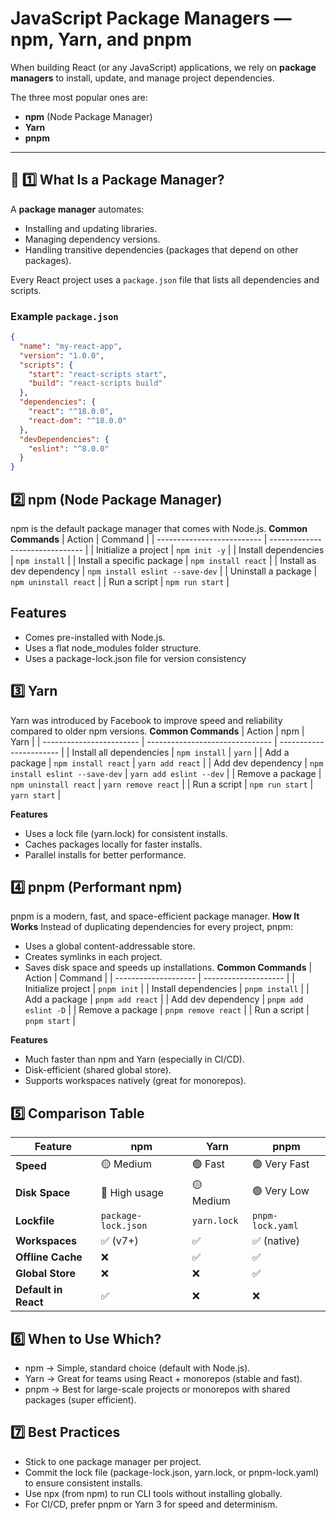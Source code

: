 #  JavaScript Package Managers — npm, Yarn, and pnpm

When building React (or any JavaScript) applications, we rely on **package managers** to install, update, and manage project dependencies.  

The three most popular ones are:
- **npm** (Node Package Manager)
- **Yarn**
- **pnpm**

---

## 🚀 1️⃣ What Is a Package Manager?

A **package manager** automates:
- Installing and updating libraries.
- Managing dependency versions.
- Handling transitive dependencies (packages that depend on other packages).

Every React project uses a `package.json` file that lists all dependencies and scripts.

### Example `package.json`

```json
{
  "name": "my-react-app",
  "version": "1.0.0",
  "scripts": {
    "start": "react-scripts start",
    "build": "react-scripts build"
  },
  "dependencies": {
    "react": "^18.0.0",
    "react-dom": "^18.0.0"
  },
  "devDependencies": {
    "eslint": "^8.0.0"
  }
}
```
## 2️⃣ npm (Node Package Manager)

npm is the default package manager that comes with Node.js.
**Common Commands**
| Action                     | Command                         |
| -------------------------- | ------------------------------- |
| Initialize a project       | `npm init -y`                   |
| Install dependencies       | `npm install`                   |
| Install a specific package | `npm install react`             |
| Install as dev dependency  | `npm install eslint --save-dev` |
| Uninstall a package        | `npm uninstall react`           |
| Run a script               | `npm run start`                 |

## Features
 - Comes pre-installed with Node.js.
 - Uses a flat node_modules folder structure.
 - Uses a package-lock.json file for version consistency

## 3️⃣ Yarn

Yarn was introduced by Facebook to improve speed and reliability compared to older npm versions.
**Common Commands**
| Action                   | npm                             | Yarn                    |
| ------------------------ | ------------------------------- | ----------------------- |
| Install all dependencies | `npm install`                   | `yarn`                  |
| Add a package            | `npm install react`             | `yarn add react`        |
| Add dev dependency       | `npm install eslint --save-dev` | `yarn add eslint --dev` |
| Remove a package         | `npm uninstall react`           | `yarn remove react`     |
| Run a script             | `npm run start`                 | `yarn start`            |

**Features**
 - Uses a lock file (yarn.lock) for consistent installs.
 - Caches packages locally for faster installs.
 - Parallel installs for better performance.

## 4️⃣ pnpm (Performant npm)

pnpm is a modern, fast, and space-efficient package manager.
**How It Works**
Instead of duplicating dependencies for every project, pnpm:
  - Uses a global content-addressable store.
  - Creates symlinks in each project.
  - Saves disk space and speeds up installations.
**Common Commands**
| Action               | Command              |
| -------------------- | -------------------- |
| Initialize project   | `pnpm init`          |
| Install dependencies | `pnpm install`       |
| Add a package        | `pnpm add react`     |
| Add dev dependency   | `pnpm add eslint -D` |
| Remove a package     | `pnpm remove react`  |
| Run a script         | `pnpm start`         |

**Features**
  - Much faster than npm and Yarn (especially in CI/CD).
  - Disk-efficient (shared global store).
  - Supports workspaces natively (great for monorepos).

## 5️⃣ Comparison Table
| Feature              | npm                 | Yarn        | pnpm             |
| -------------------- | ------------------- | ----------- | ---------------- |
| **Speed**            | 🟡 Medium           | 🟢 Fast     | 🟢 Very Fast     |
| **Disk Space**       | 🔴 High usage       | 🟡 Medium   | 🟢 Very Low      |
| **Lockfile**         | `package-lock.json` | `yarn.lock` | `pnpm-lock.yaml` |
| **Workspaces**       | ✅ (v7+)             | ✅           | ✅ (native)       |
| **Offline Cache**    | ❌                   | ✅           | ✅                |
| **Global Store**     | ❌                   | ❌           | ✅                |
| **Default in React** | ✅                   | ❌           | ❌                |

## 6️⃣ When to Use Which?
  - npm → Simple, standard choice (default with Node.js).
  - Yarn → Great for teams using React + monorepos (stable and fast).
  - pnpm → Best for large-scale projects or monorepos with shared packages (super efficient).

## 7️⃣ Best Practices
   - Stick to one package manager per project.
   - Commit the lock file (package-lock.json, yarn.lock, or pnpm-lock.yaml) to ensure consistent installs.
   - Use npx (from npm) to run CLI tools without installing globally.
   - For CI/CD, prefer pnpm or Yarn 3 for speed and determinism.

